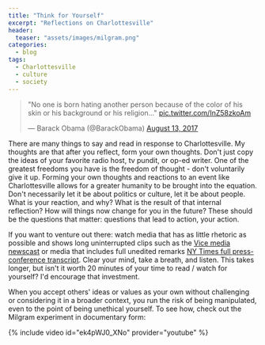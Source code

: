 ```yaml
---
title: "Think for Yourself"
excerpt: "Reflections on Charlottesville"
header:
  teaser: "assets/images/milgram.png"
categories:
  - blog
tags:
  - Charlottesville
  - culture
  - society
---
```

<blockquote class="twitter-tweet" data-lang="en"><p lang="en" dir="ltr">&quot;No one is born hating another person because of the color of his skin or his background or his religion...&quot; <a href="https://t.co/InZ58zkoAm">pic.twitter.com/InZ58zkoAm</a></p>&mdash; Barack Obama (@BarackObama) <a href="https://twitter.com/BarackObama/status/896523232098078720">August 13, 2017</a></blockquote>
<script async src="//platform.twitter.com/widgets.js" charset="utf-8"></script>

There are many things to say and read in response to Charlottesville. My thoughts are that after you reflect, form your own thoughts. Don't just copy the ideas of your favorite radio host, tv pundit, or op-ed writer. One of the greatest freedoms you have is the freedom of thought - don't voluntarily give it up. Forming your own thoughts and reactions to an event like Charlottesville allows for a greater humanity to be brought into the equation. Don't necessarily let it be about politics or culture, let it be about people. What is your reaction, and why? What is the result of that internal reflection? How will things now change for you in the future? These should be the questions that matter: questions that lead to action, your action.

If you want to venture out there: watch media that has as little rhetoric as possible and shows long uninterrupted clips such as the [Vice media newscast](https://youtu.be/RIrcB1sAN8I) or media that includes full unedited remarks [NY Times full press-conference transcript](https://www.nytimes.com/2017/08/15/us/politics/trump-press-conference-transcript.html). Clear your mind, take a breath, and listen. This takes longer, but isn't it worth 20 minutes of your time to read / watch for yourself? I'd encourage that investment.

When you accept others' ideas or values as your own without challenging or considering it in a broader context, you run the risk of being manipulated, even to the point of being unethical yourself. To see how, check out the Milgram experiment in documentary form:

{% include video id="ek4pWJ0_XNo" provider="youtube" %}
